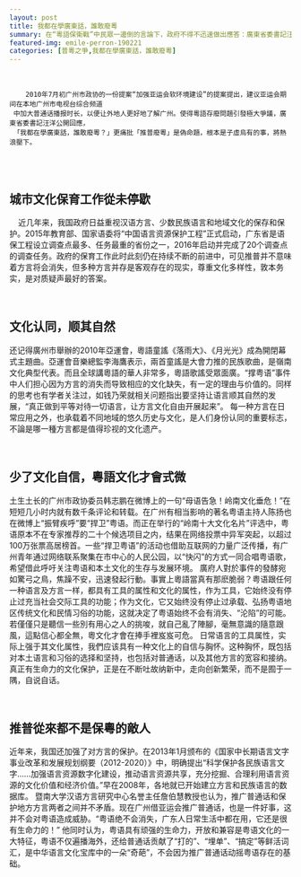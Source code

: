 ```yaml
---
layout: post
title: 我都在學廣東話，誰敢廢粵
summary: 在“粵語保衛戰”中民眾一邊倒的言論下，政府不得不迅速做出應答：廣東省委書記汪洋公開回應，「我都在學廣東話，誰敢廢粵？」更痛批「推普廢粵」是偽命題，根本是子虛烏有的事，將熱浪壓下。
featured-img: emile-perron-190221
categories: [普粵之爭,我都在學廣東話，誰敢廢粵]
---
```



<br>

```
    2010年7月初广州市政协的一份提案“加强亚运会软环境建设”的提案提出，建议亚运会期间在本地广州市电视台综合频道
 中加大普通话播报时长，以便让外地人更好地了解广州。使得粵語存廢問題引發極大爭議，廣東省委書記汪洋公開回應，
 「我都在學廣東話，誰敢廢粵？」更痛批「推普廢粵」是偽命題，根本是子虛烏有的事，將熱浪壓下。

```
<br>
<br>

城市文化保育工作從未停歇
------
&nbsp;&nbsp;&nbsp;&nbsp;近几年来，我国政府日益重视汉语方言、少数民族语言和地域文化的保存和保护。2015年教育部、国家语委将“中国语言资源保护工程”正式启动，广东省是语保工程设立调查点最多、任务最重的省份之一，2016年启动并完成了20个调查点的调查任务。政府的保育工作此时此刻仍在持续不断的前进中，可见推普并不意味着方言将会消失，但多种方言并存是客观存在的现实，尊重文化多样性，敦本务实，是对质疑声最好的答案。
    
<br>   

文化认同，顺其自然
------
   还记得廣州市舉辦的2010年亞運會，粵語童謠《落雨大》、《月光光》成為開閉幕式主題曲。亞運會音樂總監李海鷹表示，兩首童謠是大會力推的民族歌曲，是嶺南文化典型代表。而且全球講粵語的華人非常多，粵語歌謠受眾面廣。“撑粤语”事件中人们担心因为方言的消失而导致相应的文化缺失，有一定的理由与价值的。同样的思考也有学者关注过，如钱乃荣就相关问题指出要坚持让语言顺其自然的发展，“真正做到平等对待一切语言，让方言文化自由开展起来”。
   每一种方言在日常应用之外，也承载着不同地域的悠久历史与文化，是人们身份认同的重要标志，不論是哪一種方言都是值得珍视的文化遗产。

<br>

少了文化自信，粵語文化才會式微
------
   土生土长的广州市政协委员韩志鹏在微博上的一句“母语告急！岭南文化垂危！”在短短几小时内就有数千条评论和转载。在广州有相当影响的著名粤语主持人陈扬也在微博上“振臂疾呼”要“捍卫”粤语。而正在举行的“岭南十大文化名片”评选中，粤语原本不在专家推荐的二十个候选项目之内，结果在网络投票中异军突起，以超过100万张票高居榜首。一些“捍卫粤语”的活动也借助互联网的力量广泛传播，有广州青年通过网络联系聚集在市中心的人民公园，以“快闪”的方式一同合唱粤语歌，希望借此呼吁关注粤语和本土文化的生存与发展环境。
   廣府人對於事件的發酵宛如驚弓之鳥，焦躁不安，迅速發起行動。事實上粵語當真有那麽脆弱？粤语跟任何一种语言及方言一样，都具有工具的属性和文化的属性，作为工具，它始终没有停止过充当社会交际工具的功能；作为文化，它又始终没有停止过承载、弘扬粤语地区传统文化和民情习俗的功能，这就决定了粤语始终不会有消失、“沦陷”的可能。若僅僅只是聽信一些別有用心之人的挑唆，就自己亂了陣腳，毫無意識的隨意跟風，這點信心都全無，粵文化才會在捧手裡岌岌可危。
   日常语言的工具属性，实际上强于其文化属性，我們应该具有一种文化上的自信与胸怀。这种胸怀，既包括对本土语言和习俗的选择和坚持，也包括对普通话，以及其他方言的宽容和接纳。真正有生命力的文化保护，正是在不断吐故纳新中，走向创新繁荣，而不是囿于一隅，自说自话。

<br>

推普從來都不是保粵的敵人
------
   近年来，我国还加强了对方言的保护。在2013年1月颁布的《国家中长期语言文字事业改革和发展规划纲要（2012-2020）》中，明确提出“科学保护各民族语言文字……加强语言资源数字化建设，推动语言资源共享，充分挖掘、合理利用语言资源的文化价值和经济价值。”早在2008年，各地就已开始建立方言和民族语言的数据库。
   暨南大学汉语方言研究中心名誉主任詹伯慧教授也认为，推广普通话和保护地方方言两者之间并不矛盾。现在广州借亚运会推广普通话，也是一件好事，这并不会对粤语造成威胁。“粤语绝不会消失，广东人日常生活中都在用，它还是很有生命力的！”
   他同时认为，粤语具有顽强的生命力，开放和兼容是粤语文化的一大特征，粤语不仅遍播海外，还给普通话贡献了“打的”、“埋单”、“搞定”等鲜活词汇，是中华语言文化宝库中的一朵“奇葩”，不会因为推广普通话动摇粤语存在的基础。
